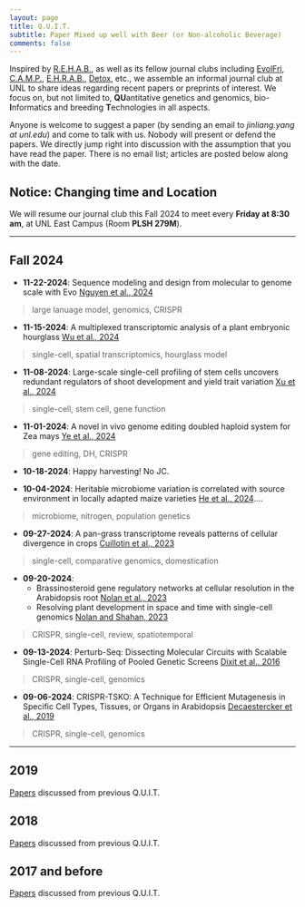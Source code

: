 ```yaml
---
layout: page
title: Q.U.I.T.
subtitle: Paper Mixed up well with Beer (or Non-alcoholic Beverage)
comments: false
---
```


Inspired by [R.E.H.A.B.](http://www.rilab.org/rehab.html), as well as its fellow journal clubs including [EvolFri](http://evolfri.blogspot.com/), [C.A.M.P.](http://www.public.iastate.edu/~mhufford/HuffordLab/camp/camp.html), [E.H.R.A.B.](http://hagenetics.org/?cat=6), [Detox](http://beissingerlab.org/Detox/), etc., we assemble an informal journal club at UNL to share ideas regarding recent papers or preprints of interest. We focus on, but not limited to, **QU**antitative genetics and genomics, bio-**I**nformatics and breeding **T**echnologies in all aspects.

Anyone is welcome to suggest a paper (by sending an email to _jinliang.yang at unl.edu_) and come to talk with us. Nobody will present or defend the papers. We directly jump right into discussion with the assumption that you have read the paper.
There is no email list; articles are posted below along with the date.

## Notice: Changing time and Location 
We will resume our journal club this Fall 2024 to meet every **Friday at 8:30 am**, at UNL East Campus (Room **PLSH 279M**).   

-----------------------------



## Fall 2024

- **11-22-2024**: Sequence modeling and design from molecular to genome scale with Evo [Nguyen et al., 2024](https://www.science.org/doi/10.1126/science.ado9336)
> large lanuage model, genomics, CRISPR

- **11-15-2024**: A multiplexed transcriptomic analysis of a plant embryonic hourglass [Wu et al., 2024](https://www.biorxiv.org/content/10.1101/2024.04.04.588207v2)
> single-cell, spatial transcriptomics, hourglass model


- **11-08-2024**: Large-scale single-cell profiling of stem cells uncovers redundant regulators of shoot development and yield trait variation [Xu et al., 2024](https://www.biorxiv.org/content/10.1101/2024.03.04.583414v1.abstract)
> single-cell, stem cell, gene function

- **11-01-2024**: A novel in vivo genome editing doubled haploid system for Zea mays [Ye et al., 2024](https://www.nature.com/articles/s41477-024-01795-9)
> gene editing, DH, CRISPR

- **10-18-2024**: Happy harvesting! No JC.

- **10-04-2024**: Heritable microbiome variation is correlated with source environment in locally adapted maize varieties [He et al., 2024](https://www.nature.com/articles/s41477-024-01654-7)....
> microbiome, nitrogen, population genetics


- **09-27-2024**: A pan-grass transcriptome reveals patterns of cellular divergence in crops [Cuillotin et al., 2023](https://www.nature.com/articles/s41586-023-06053-0)
> single-cell, comparative genomics, domestication


- **09-20-2024**: 
  - Brassinosteroid gene regulatory networks at cellular resolution in the Arabidopsis root [Nolan et al., 2023](https://www.science.org/doi/10.1126/science.adf4721)
  - Resolving plant development in space and time with single-cell genomics [Nolan and Shahan, 2023](https://www.sciencedirect.com/science/article/pii/S1369526623001097?via%3Dihub)
> CRISPR, single-cell, review, spatiotemporal

- **09-13-2024**: Perturb-Seq: Dissecting Molecular Circuits with Scalable Single-Cell RNA Profiling of Pooled Genetic Screens [Dixit et al., 2016](https://www.sciencedirect.com/science/article/pii/S0092867416316105)
> CRISPR, single-cell, genomics


- **09-06-2024**: CRISPR-TSKO: A Technique for Efficient Mutagenesis in Specific Cell Types, Tissues, or Organs in Arabidopsis [Decaestercker et al., 2019](https://academic.oup.com/plcell/article/31/12/2868/5985837)
> CRISPR, single-cell, genomics



-----------------------------
## 2019

[Papers](/img/jc_2019) discussed from previous Q.U.I.T.

## 2018
[Papers](/img/jc_2018) discussed from previous Q.U.I.T.

## 2017 and before

[Papers](/img/jc_2017) discussed from previous Q.U.I.T.


